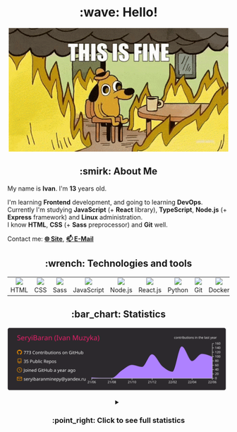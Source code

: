 <h1 align="center">:wave: Hello!</h1>

<p align="center"><img src="images/this-is-fine.gif" /></p>

<h2 align="center">:smirk: About Me</h2>

My name is **Ivan**. I'm **13** years old.

I'm learning **Frontend** development, and going to learning **DevOps**.  
Currently I'm studying **JavaScript** (+ **React** library), **TypeScript**, **Node.js** (+ **Express** framework) and **Linux** administration.  
I know **HTML**, **CSS** (+ **Sass** preprocessor) and **Git** well.  

Contact me: [**:globe_with_meridians: Site**](https://seryibaran.github.io), [**:mailbox: E-Mail**](mailto:seryibaranminepy@yandex.ru)

<h2 align="center">:wrench: Technologies and tools</h2>
<table style="border-size:0px" align="center">
  <tr>
    <td style="border: none;" width="90" align="center"><a href="https://developer.mozilla.org/docs/Web/HTML"><img src="https://cdn.iconscout.com/icon/free/png-64/html-1175208.png"></a>HTML</td>
    <td style="border: none;" width="90" align="center"><a href="https://developer.mozilla.org/docs/Web/CSS"><img src="https://cdn.iconscout.com/icon/free/png-64/css-1175237.png"></a>CSS</td>
    <td style="border: none;" width="90" align="center"><a href="https://sass-lang.com/"><img src="https://cdn.iconscout.com/icon/free/png-64/sass-226054.png"></a>Sass</td>
    <td style="border: none;" width="90" align="center"><a href="https://developer.mozilla.org/docs/Web/JavaScript"><img src="https://cdn.iconscout.com/icon/free/png-64/js-3029998.png"></a>JavaScript</td>
    <td style="border: none;" width="90" align="center"><a href="https://nodejs.org"><img src="https://cdn.iconscout.com/icon/free/png-64/node-js-1174925.png"></a>Node.js</td>
    <td style="border: none;" width="90" align="center"><a href="https://reactjs.org/"><img src="https://cdn.iconscout.com/icon/free/png-64/react-282599.png"></a>React.js</td>
    <td style="border: none;" width="90" align="center"><a href="https://www.python.org/"><img src="https://cdn.iconscout.com/icon/free/png-64/python-2-226051.png"></a>Python</td>
    <td style="border: none;" width="90" align="center"><a href="https://git-scm.com/"><img src="https://cdn.iconscout.com/icon/free/png-64/git-225996.png"></a>Git</td>
    <td style="border: none;" width="90" align="center"><a href="https://www.docker.com/"><img src="https://cdn.iconscout.com/icon/free/png-64/docker-2944835.png"></a>Docker</td>
    <td style="border: none;" width="90" align="center"><a href="https://www.kernel.org/"><img src="https://cdn.iconscout.com/icon/free/png-64/linux-1174928.png"></a>Linux</td>
  </tr>
</table>

<h2 align="center">:bar_chart: Statistics</h2>

<p align="center"><img src="https://raw.githubusercontent.com/SeryiBaran/seryibaran/master/profile-summary-card-output/monokai/0-profile-details.svg" /></p>

<details>
  <summary align="center"><h3>:point_right: <b>Click to see full statistics</b></h3></summary>

<!--START_SECTION:waka-->
![Code Time](http://img.shields.io/badge/Code%20Time-24%20hrs%2057%20mins-blue)

![Profile Views](http://img.shields.io/badge/Profile%20Views-0-blue)

**🐱 My GitHub Data** 

> 🏆 517 Contributions in the Year 2022
 > 
> 📦 262.5 kB Used in GitHub's Storage 
 > 
> 🚫 Not Opted to Hire
 > 
> 📜 40 Public Repositories 
 > 
> 🔑 1 Private Repository 
 > 
**I'm an Early 🐤** 

```text
🌞 Morning    123 commits    █████░░░░░░░░░░░░░░░░░░░░   19.74% 
🌆 Daytime    350 commits    ██████████████░░░░░░░░░░░   56.18% 
🌃 Evening    150 commits    ██████░░░░░░░░░░░░░░░░░░░   24.08% 
🌙 Night      0 commits      ░░░░░░░░░░░░░░░░░░░░░░░░░   0.0%

```
📅 **I'm Most Productive on Wednesday** 

```text
Monday       93 commits     ███░░░░░░░░░░░░░░░░░░░░░░   14.93% 
Tuesday      68 commits     ██░░░░░░░░░░░░░░░░░░░░░░░   10.91% 
Wednesday    124 commits    █████░░░░░░░░░░░░░░░░░░░░   19.9% 
Thursday     69 commits     ██░░░░░░░░░░░░░░░░░░░░░░░   11.08% 
Friday       106 commits    ████░░░░░░░░░░░░░░░░░░░░░   17.01% 
Saturday     88 commits     ███░░░░░░░░░░░░░░░░░░░░░░   14.13% 
Sunday       75 commits     ███░░░░░░░░░░░░░░░░░░░░░░   12.04%

```


📊 **This Week I Spent My Time On** 

```text
⌚︎ Time Zone: Europe/Moscow

💬 Programming Languages: 
JavaScript               2 hrs 58 mins       ████████░░░░░░░░░░░░░░░░░   34.04% 
TypeScript               2 hrs 54 mins       ████████░░░░░░░░░░░░░░░░░   33.31% 
Markdown                 1 hr 39 mins        ████░░░░░░░░░░░░░░░░░░░░░   19.0% 
JSON                     20 mins             █░░░░░░░░░░░░░░░░░░░░░░░░   3.85% 
HTML                     18 mins             ░░░░░░░░░░░░░░░░░░░░░░░░░   3.47%

🔥 Editors: 
Sublime Text             7 hrs 53 mins       ██████████████████████░░░   90.27% 
VS Code                  41 mins             ██░░░░░░░░░░░░░░░░░░░░░░░   7.84% 
WebStorm                 9 mins              ░░░░░░░░░░░░░░░░░░░░░░░░░   1.9%

🐱‍💻 Projects: 
ddtReactCourse           3 hrs 23 mins       █████████░░░░░░░░░░░░░░░░   38.88% 
parser-test              1 hr 32 mins        ████░░░░░░░░░░░░░░░░░░░░░   17.72% 
seryibaran.github.io     1 hr 10 mins        ███░░░░░░░░░░░░░░░░░░░░░░   13.38% 
jek                      50 mins             ██░░░░░░░░░░░░░░░░░░░░░░░   9.61% 
test                     23 mins             █░░░░░░░░░░░░░░░░░░░░░░░░   4.52%

💻 Operating System: 
Linux                    8 hrs 44 mins       █████████████████████████   100.0%

```

**I Mostly Code in HTML** 

```text
HTML                     9 repos             ██████░░░░░░░░░░░░░░░░░░░   25.71% 
JavaScript               9 repos             ██████░░░░░░░░░░░░░░░░░░░   25.71% 
SCSS                     5 repos             ███░░░░░░░░░░░░░░░░░░░░░░   14.29% 
Python                   4 repos             ██░░░░░░░░░░░░░░░░░░░░░░░   11.43% 
CSS                      3 repos             ██░░░░░░░░░░░░░░░░░░░░░░░   8.57%

```


**Timeline**

![Chart not found](https://raw.githubusercontent.com/SeryiBaran/SeryiBaran/master/charts/bar_graph.png) 


 Last Updated on 20/06/2022 16:38:48 UTC
<!--END_SECTION:waka-->

</details>
